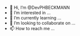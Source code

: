 - 👋 Hi, I’m @DevPHBECKMANN
- 👀 I’m interested in ...
- 🌱 I’m currently learning ...
- 💞️ I’m looking to collaborate on ...
- 📫 How to reach me ...

<!---
DevPHBECKMANN/DevPHBECKMANN is a ✨ special ✨ repository because its `README.md` (this file) appears on your GitHub profile.
You can click the Preview link to take a look at your changes.
--->
